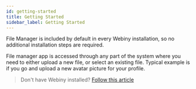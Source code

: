 ```yaml
---
id: getting-started
title: Getting Started
sidebar_label: Getting Started
---
```


File Manager is included by default in every Webiny installation,
so no additional installation steps are required.

File manager app is accessed through any part of the system where you need to either upload a new file, or select an existing file. Typical example is if you go and upload a new avatar picture for your profile.

> Don't have Webiny installed? [Follow this article](get-started/quick-start.md)
